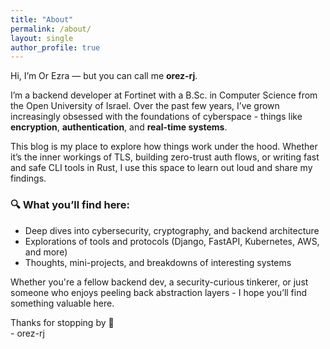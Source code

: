 ```yaml
---
title: "About"
permalink: /about/
layout: single
author_profile: true
---
```


Hi, I’m Or Ezra — but you can call me **orez-rj**.

I’m a backend developer at Fortinet with a B.Sc. in Computer Science from the Open University of Israel. Over the past few years, I’ve grown increasingly obsessed with the foundations of cyberspace - things like **encryption**, **authentication**, and **real-time systems**.

This blog is my place to explore how things work under the hood. Whether it’s the inner workings of TLS, building zero-trust auth flows, or writing fast and safe CLI tools in Rust, I use this space to learn out loud and share my findings.

### 🔍 What you’ll find here:
- Deep dives into cybersecurity, cryptography, and backend architecture  
- Explorations of tools and protocols (Django, FastAPI, Kubernetes, AWS, and more)  
- Thoughts, mini-projects, and breakdowns of interesting systems

Whether you're a fellow backend dev, a security-curious tinkerer, or just someone who enjoys peeling back abstraction layers - I hope you’ll find something valuable here.

Thanks for stopping by 👋  
\- orez-rj
